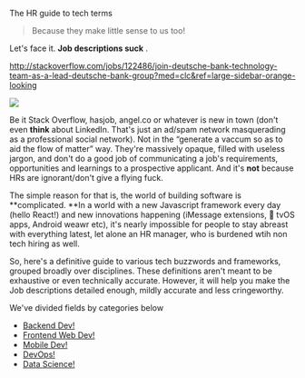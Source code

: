 The HR guide to tech terms

> Because they make little sense to us too!

Let's face it. **Job descriptions suck** .

http://stackoverflow.com/jobs/122486/join-deutsche-bank-technology-team-as-a-lead-deutsche-bank-group?med=clc&ref=large-sidebar-orange-looking

![](https://d2mxuefqeaa7sj.cloudfront.net/s_B74E6F8F9508CF88728964C3A8B4928179349E7367D670C9AC78DBCA437202C0_1474109374554_Screen+Shot+2016-09-17+at+4.19.16+PM.png)


Be it Stack Overflow, hasjob, angel.co or whatever is new in town (don't even **think** about LinkedIn. That's just an ad/spam network masquerading as a professional social network).
Not in the “generate a vaccum so as to aid the flow of matter” way. They're massively opaque, filled with useless jargon, and don't do a good job of communicating a job's requirements, opportunities and learnings to a prospective applicant. And it's **not** because HRs are ignorant/don't give a flying fuck.

The simple reason for that is, the world of building software is **complicated. **In a world with a new Javascript framework every day (hello React!) and new innovations happening (iMessage extensions,  tvOS apps, Android weawr etc), it's nearly impossible for people to stay abreast with everything latest, let alone an HR manager, who is burdened wtih non tech hiring as well.

So, here's a definitive guide to various tech buzzwords and frameworks, grouped broadly over disciplines.
These definitions aren't meant to be exhaustive or even technically accurate. However, it will help you make the Job descriptions detailed enough, mildly accurate and less cringeworthy.

We've divided fields by categories below

- [Backend Dev!](Categories/Backend.md)
- [Frontend Web Dev!](Categories/Frontend.md)
- [Mobile Dev!](Categories/Mobile.md)
- [DevOps!](Categories/DevOps.md)
- [Data Science!](Categories/DataScience.md)




 

